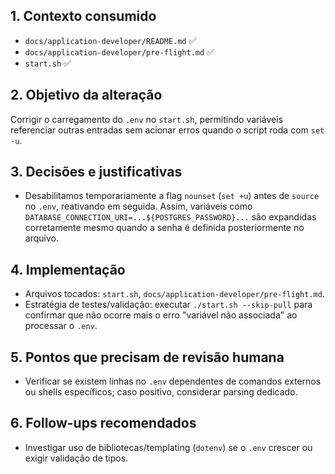 ## 1. Contexto consumido
- `docs/application-developer/README.md` ✅
- `docs/application-developer/pre-flight.md` ✅
- `start.sh` ✅

## 2. Objetivo da alteração
Corrigir o carregamento do `.env` no `start.sh`, permitindo variáveis referenciar outras entradas sem acionar erros quando o script roda com `set -u`.

## 3. Decisões e justificativas
- Desabilitamos temporariamente a flag `nounset` (`set +u`) antes de `source` no `.env`, reativando em seguida. Assim, variáveis como `DATABASE_CONNECTION_URI=...${POSTGRES_PASSWORD}...` são expandidas corretamente mesmo quando a senha é definida posteriormente no arquivo.

## 4. Implementação
- Arquivos tocados: `start.sh`, `docs/application-developer/pre-flight.md`.
- Estratégia de testes/validação: executar `./start.sh --skip-pull` para confirmar que não ocorre mais o erro "variável não associada" ao processar o `.env`.

## 5. Pontos que precisam de revisão humana
- Verificar se existem linhas no `.env` dependentes de comandos externos ou shells específicos; caso positivo, considerar parsing dedicado.

## 6. Follow-ups recomendados
- Investigar uso de bibliotecas/templating (`dotenv`) se o `.env` crescer ou exigir validação de tipos.
